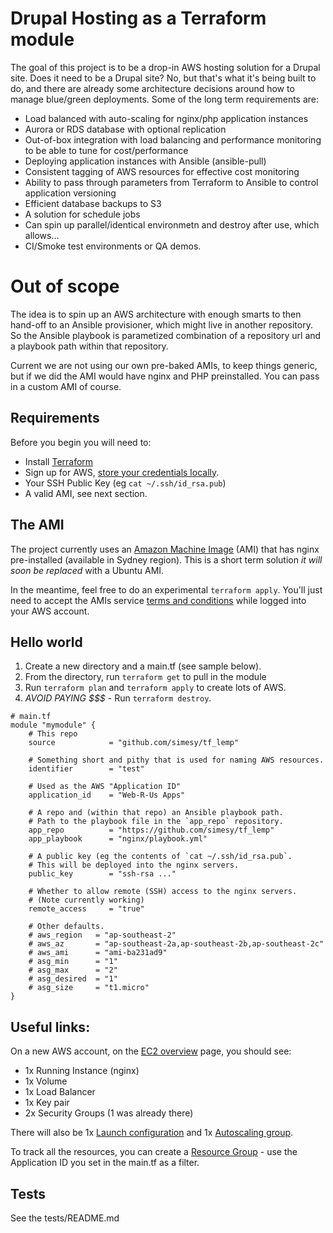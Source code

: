 # Drupal Hosting as a Terraform module

The goal of this project is to be a drop-in AWS hosting solution for a Drupal site. Does it need to be a Drupal site? No, but that's what it's being built to do, and there are already some architecture decisions around how to manage blue/green deployments. Some of the long term requirements are:

* Load balanced with auto-scaling for nginx/php application instances
* Aurora or RDS database with optional replication
* Out-of-box integration with load balancing and performance monitoring to be able to tune for cost/performance
* Deploying application instances with Ansible (ansible-pull)
* Consistent tagging of AWS resources for effective cost monitoring
* Ability to pass through parameters from Terraform to Ansible to control application versioning
* Efficient database backups to S3
* A solution for schedule jobs
* Can spin up parallel/identical environmetn and destroy after use, which allows...
* CI/Smoke test environments or QA demos.

# Out of scope

The idea is to spin up an AWS architecture with enough smarts to then hand-off to an
Ansible provisioner, which might live in another repository. So the Ansible playbook is parametized combination of a repository url and a playbook path within that repository.

Current we are not using our own pre-baked AMIs, to keep things generic, but if we did the AMI would have nginx and PHP preinstalled. You can pass in a custom AMI of course.

## Requirements

Before you begin you will need to:

* Install [Terraform](https://www.terraform.io/intro/getting-started/install.html)
* Sign up for AWS, [store your credentials locally](http://docs.aws.amazon.com/sdk-for-net/v2/developer-guide/net-dg-config-creds.html#creds-file).
* Your SSH Public Key (eg `cat ~/.ssh/id_rsa.pub`)
* A valid AMI, see next section.

## The AMI

The project currently uses an [Amazon Machine Image](https://aws.amazon.com/marketplace/pp/B01N0MCONW)
(AMI) that has nginx pre-installed (available in Sydney region). This is a short term solution *it will soon
be replaced* with a Ubuntu AMI.

In the meantime, feel free to do an experimental `terraform apply`. You'll just need to
accept the AMIs service [terms and conditions](https://aws.amazon.com/marketplace/fulfillment?productId=7dc83b25-1a57-418d-acea-06bd8e0855fb&ref_=dtl_psb_continue&region=ap-southeast-2#manual-launch)
while logged into your AWS account. 

## Hello world

1. Create a new directory and a main.tf (see sample below).
2. From the directory, run `terraform get` to pull in the module
3. Run `terraform plan` and `terraform apply` to create lots of AWS.
4. *AVOID PAYING $$$* - Run `terraform destroy`.

```
# main.tf
module "mymodule" {
    # This repo
    source            = "github.com/simesy/tf_lemp"

    # Something short and pithy that is used for naming AWS resources.
    identifier        = "test"

    # Used as the AWS "Application ID"
    application_id    = "Web-R-Us Apps"

    # A repo and (within that repo) an Ansible playbook path.
    # Path to the playbook file in the `app_repo` repository.
    app_repo          = "https://github.com/simesy/tf_lemp"
    app_playbook      = "nginx/playbook.yml"
    
    # A public key (eg the contents of `cat ~/.ssh/id_rsa.pub`.
    # This will be deployed into the nginx servers.
    public_key        = "ssh-rsa ..."

    # Whether to allow remote (SSH) access to the nginx servers.
    # (Note currently working)
    remote_access     = "true"
    
    # Other defaults.
    # aws_region   = "ap-southeast-2"
    # aws_az       = "ap-southeast-2a,ap-southeast-2b,ap-southeast-2c"
    # aws_ami      = "ami-ba231ad9"
    # asg_min      = "1"
    # asg_max      = "2"
    # asg_desired  = "1"
    # asg_size     = "t1.micro"
}
```

## Useful links:

On a new AWS account, on the [EC2 overview](https://ap-southeast-2.console.aws.amazon.com/ec2/v2/home?region=ap-southeast-2#)
page, you should see: 
* 1x Running Instance (nginx)
* 1x Volume
* 1x Load Balancer
* 1x Key pair
* 2x Security Groups (1 was already there)

There will also be 1x [Launch configuration](https://ap-southeast-2.console.aws.amazon.com/ec2/autoscaling/home?region=ap-southeast-2#LaunchConfigurations:) and 1x [Autoscaling group](https://ap-southeast-2.console.aws.amazon.com/ec2/autoscaling/home?region=ap-southeast-2#AutoScalingGroups:view=details).

To track all the resources, you can create a [Resource Group](https://resources.console.aws.amazon.com/r/group) - use the Application ID you set in the main.tf as a filter. 

## Tests

See the tests/README.md
